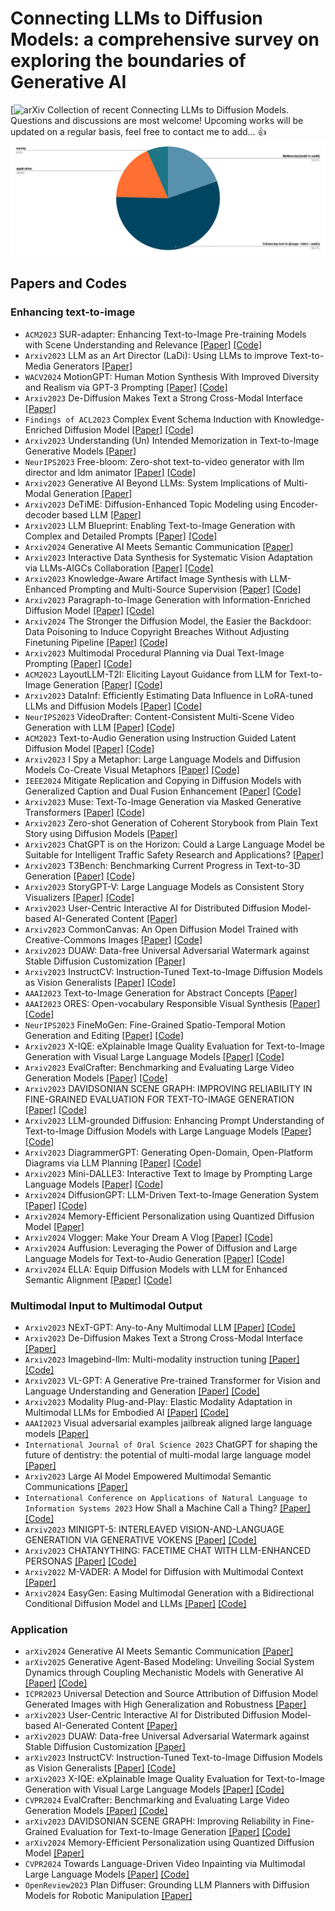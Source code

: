 # Connecting LLMs to Diffusion Models: a comprehensive survey on exploring the boundaries of Generative AI
[![arXiv](https://img.)
Collection of recent Connecting LLMs to Diffusion Models. Questions and discussions are most welcome! Upcoming works will be updated on a regular basis, feel free to contact me to add... :thumbsup:
![Figure](chart.png)
## Papers and Codes

### Enhancing text-to-image  
* `ACM2023` SUR-adapter: Enhancing Text-to-Image Pre-training Models with Scene Understanding and Relevance [[Paper]](https://dl.acm.org/doi/abs/10.1145/3581783.3611863?casa_token=kRXdyR2G7E8AAAAA:JO88tieqD8S2gVzNdnBPN7DeHK7SS8j6TCHivdNu4mkQC1yfAtXgbUtL1ZGERePNJT6jjpruGYBgGw) [[Code]](https://github.com/Qrange-group/SUR-adapter) 
* `Arxiv2023` LLM as an Art Director (LaDi): Using LLMs to improve Text-to-Media Generators [[Paper]](https://arxiv.org/abs/2311.03716)
* `WACV2024` MotionGPT: Human Motion Synthesis With Improved Diversity and Realism via GPT-3 Prompting [[Paper]](https://openaccess.thecvf.com/content/WACV2024/html/Ribeiro-Gomes_MotionGPT_Human_Motion_Synthesis_With_Improved_Diversity_and_Realism_via_WACV_2024_paper.html) [[Code]](https://github.com/humansensinglab/MotionGPT)
* `Arxiv2023` De-Diffusion Makes Text a Strong Cross-Modal Interface [[Paper]](https://arxiv.org/abs/2311.00618)
* `Findings of ACL2023` Complex Event Schema Induction with Knowledge-Enriched Diffusion Model [[Paper]](https://openreview.net/forum?id=in5xvBrMHv) [[Code]](https://github.com/hypasd-art/KDM)
* `Arxiv2023` Understanding (Un) Intended Memorization in Text-to-Image Generative Models [[Paper]](https://arxiv.org/abs/2312.07550)
* `NeurIPS2023` Free-bloom: Zero-shot text-to-video generator with llm director and ldm animator [[Paper]](https://proceedings.neurips.cc/paper_files/paper/2023/hash/52f050499cf82fa8efb588e263f6f3a7-Abstract-Conference.html) [[Code]](https://github.com/soolab/free-bloom)
* `Arxiv2023` Generative AI Beyond LLMs: System Implications of Multi-Modal Generation [[Paper]](https://arxiv.org/abs/2312.14385)
* `Arxiv2023` DeTiME: Diffusion-Enhanced Topic Modeling using Encoder-decoder based LLM [[Paper]](https://arxiv.org/abs/2310.15296)
* `Arxiv2023` LLM Blueprint: Enabling Text-to-Image Generation with Complex and Detailed Prompts [[Paper]](https://arxiv.org/abs/2310.10640) [[Code]](https://github.com/hananshafi/llmblueprint)
* `Arxiv2024` Generative AI Meets Semantic Communication [[Paper]](https://arxiv.org/abs/2401.06803)
* `Arxiv2023` Interactive Data Synthesis for Systematic Vision Adaptation via LLMs-AIGCs Collaboration [[Paper]](https://arxiv.org/abs/2305.12799) [[Code]](https://github.com/yuqifan1117/labal-anything-pipeline)
* `Arxiv2023` Knowledge-Aware Artifact Image Synthesis with LLM-Enhanced Prompting and Multi-Source Supervision [[Paper]](https://arxiv.org/abs/2312.08056) [[Code]](https://github.com/danielwusg/artifact_diffusion)
* `Arxiv2023` Paragraph-to-Image Generation with Information-Enriched Diffusion Model [[Paper]](https://arxiv.org/abs/2311.14284) [[Code]](https://github.com/weijiawu/paradiffusion)
* `Arxiv2024` The Stronger the Diffusion Model, the Easier the Backdoor: Data Poisoning to Induce Copyright Breaches Without Adjusting Finetuning Pipeline [[Paper]](https://arxiv.org/abs/2401.04136) [[Code]](https://github.com/haonan3/SilentBadDiffusion)
* `Arxiv2023` Multimodal Procedural Planning via Dual Text-Image Prompting [[Paper]](https://arxiv.org/abs/2305.01795) [[Code]](https://github.com/YujieLu10/TIP)
* `ACM2023` LayoutLLM-T2I: Eliciting Layout Guidance from LLM for Text-to-Image Generation [[Paper]](https://dl.acm.org/doi/abs/10.1145/3581783.3612012) [[Code]](https://github.com/LayoutLLM-T2I/LayoutLLM-T2I)
* `Arxiv2023` DataInf: Efficiently Estimating Data Influence in LoRA-tuned LLMs and Diffusion Models [[Paper]](https://arxiv.org/abs/2310.00902) [[Code]](https://github.com/ykwon0407/datainf)
* `NeurIPS2023` VideoDrafter: Content-Consistent Multi-Scene Video Generation with LLM [[Paper]](https://proceedings.neurips.cc/paper_files/paper/2023/hash/2d52879ef2ba487445ca2e143b104c3b-Abstract-Conference.html) [[Code]](https://github.com/mingyuan-zhang/FineMoGen)
* `ACM2023` Text-to-Audio Generation using Instruction Guided Latent Diffusion Model [[Paper]](https://dl.acm.org/doi/abs/10.1145/3581783.3612348?casa_token=M76uv3Ay9-4AAAAA:f108JSLdL3miTt3lqutIbJhgh8h9t9eVVk3BoLQZelHTocJD3ZLiB5zSNCOTT3VaiFWwaCoa4-Brsw) [[Code]](https://github.com/declare-lab/tango)
*  `Arxiv2023` I Spy a Metaphor: Large Language Models and Diffusion Models Co-Create Visual Metaphors [[Paper]](https://arxiv.org/abs/2305.14724) [[Code]](https://github.com/tuhinjubcse/VisualMetaphors)
* `IEEE2024` Mitigate Replication and Copying in Diffusion Models with Generalized Caption and Dual Fusion Enhancement [[Paper]](https://ieeexplore.ieee.org/abstract/document/10446820/) [[Code]](https://github.com/HowardLi0816/dual-fusion-diffusion)
* `Arxiv2023` Muse: Text-To-Image Generation via Masked Generative Transformers [[Paper]](https://arxiv.org/abs/2301.00704) [[Code]](https://github.com/lucidrains/muse-maskgit-pytorch)
* `Arxiv2023` Zero-shot Generation of Coherent Storybook from Plain Text Story using Diffusion Models [[Paper]](https://arxiv.org/abs/2302.03900)
* `Arxiv2023` ChatGPT is on the Horizon: Could a Large Language Model be Suitable for Intelligent Traffic Safety Research and Applications? [[Paper]](https://arxiv.org/abs/2303.05382)
* `Arxiv2023` T3Bench: Benchmarking Current Progress in Text-to-3D Generation [[Paper]](https://arxiv.org/abs/2310.02977) [[Code]](https://github.com/THU-LYJ-Lab/T3Bench)
* `Arxiv2023` StoryGPT-V: Large Language Models as Consistent Story Visualizers [[Paper]](https://arxiv.org/abs/2312.02252) [[Code]](https://github.com/xiaoqian-shen/StoryGPT-V)
* `Arxiv2023` User-Centric Interactive AI for Distributed Diffusion Model-based AI-Generated Content [[Paper]](https://arxiv.org/abs/2311.11094)
* `Arxiv2023` CommonCanvas: An Open Diffusion Model Trained with Creative-Commons Images [[Paper]](https://arxiv.org/abs/2310.16825) [[Code]](https://github.com/mosaicml/diffusion/blob/main/assets/common-canvas.md)
* `Arxiv2023` DUAW: Data-free Universal Adversarial Watermark against Stable Diffusion Customization [[Paper]](https://arxiv.org/abs/2308.09889)
* `Arxiv2023` InstructCV: Instruction-Tuned Text-to-Image Diffusion Models as Vision Generalists [[Paper]](https://arxiv.org/abs/2310.00390) [[Code]](https://github.com/AlaaLab/InstructCV)
* `AAAI2023` Text-to-Image Generation for Abstract Concepts [[Paper]](https://ojs.aaai.org/index.php/AAAI/article/view/28122)
* `AAAI2023` ORES: Open-vocabulary Responsible Visual Synthesis [[Paper]](https://ojs.aaai.org/index.php/AAAI/article/view/30144) [[Code]](https://github.com/kodenii/ores)
* `NeurIPS2023` FineMoGen: Fine-Grained Spatio-Temporal Motion Generation and Editing [[Paper]](https://proceedings.neurips.cc/paper_files/paper/2023/hash/2d52879ef2ba487445ca2e143b104c3b-Abstract-Conference.html) [[Code]](https://github.com/mingyuan-zhang/FineMoGen)
* `Arxiv2023` X-IQE: eXplainable Image Quality Evaluation for Text-to-Image Generation with Visual Large Language Models [[Paper]](https://arxiv.org/abs/2305.10843) [[Code]](https://github.com/Schuture/Benchmarking-Awesome-Diffusion-Models)
* `Arxiv2023` EvalCrafter: Benchmarking and Evaluating Large Video Generation Models [[Paper]](https://arxiv.org/abs/2310.11440) [[Code]](https://github.com/EvalCrafter/EvalCrafter)
* `Arxiv2023` DAVIDSONIAN SCENE GRAPH: IMPROVING RELIABILITY IN FINE-GRAINED EVALUATION FOR TEXT-TO-IMAGE GENERATION [[Paper]](https://arxiv.org/abs/2310.18235) [[Code]](https://github.com/j-min/DSG)
* `Arxiv2023` LLM-grounded Diffusion: Enhancing Prompt Understanding of Text-to-Image Diffusion Models with Large Language Models [[Paper]](https://arxiv.org/abs/2305.13655) [[Code]](https://github.com/TonyLianLong/LLM-groundedDiffusion)
* `Arxiv2023` DiagrammerGPT: Generating Open-Domain, Open-Platform Diagrams via LLM Planning [[Paper]](https://arxiv.org/abs/2310.12128) [[Code]](https://github.com/aszala/DiagrammerGPT)
* `Arxiv2023` Mini-DALLE3: Interactive Text to Image by Prompting Large Language Models [[Paper]](https://arxiv.org/abs/2310.07653) [[Code]](https://github.com/Zeqiang-Lai/Mini-DALLE3)
* `Arxiv2024` DiffusionGPT: LLM-Driven Text-to-Image Generation System [[Paper]](https://arxiv.org/abs/2401.10061) [[Code]](https://github.com/DiffusionGPT/DiffusionGPT)
* `Arxiv2024` Memory-Efficient Personalization using Quantized Diffusion Model [[Paper]](https://arxiv.org/abs/2401.04339)
* `Arxiv2024` Vlogger: Make Your Dream A Vlog [[Paper]](https://arxiv.org/abs/2401.09414) [[Code]](https://github.com/Vchitect/Vlogger)
* `Arxiv2024` Auffusion: Leveraging the Power of Diffusion and Large Language Models for Text-to-Audio Generation [[Paper]](https://arxiv.org/abs/2401.01044) [[Code]](https://github.com/happylittlecat2333/Auffusion)
* `Arxiv2024` ELLA: Equip Diffusion Models with LLM for Enhanced Semantic Alignment [[Paper]](https://arxiv.org/abs/2403.05135) [[Code]](https://github.com/TencentQQGYLab/ELLA)
### Multimodal Input to Multimodal Output
* `Arxiv2023` NExT-GPT: Any-to-Any Multimodal LLM [[Paper]](https://arxiv.org/abs/2309.05519) [[Code]](https://github.com/NExT-GPT/NExT-GPT)
* `Arxiv2023` De-Diffusion Makes Text a Strong Cross-Modal Interface [[Paper]](https://arxiv.org/abs/2311.00618)
* `Arxiv2023` Imagebind-llm: Multi-modality instruction tuning [[Paper]](https://arxiv.org/abs/2309.03905) [[Code]](https://github.com/OpenGVLab/LLaMA-Adapter)
* `Arxiv2023` VL-GPT: A Generative Pre-trained Transformer for Vision and Language Understanding and Generation [[Paper]](https://arxiv.org/abs/2312.09251) [[Code]](https://github.com/ailab-cvc/vl-gpt)
* `Arxiv2023` Modality Plug-and-Play: Elastic Modality Adaptation in Multimodal LLMs for Embodied AI [[Paper]](https://arxiv.org/abs/2312.07886) [[Code]](https://github.com/pittisl/mpnp-llm)
* `AAAI2023` Visual adversarial examples jailbreak aligned large language models [[Paper]](https://ojs.aaai.org/index.php/AAAI/article/view/30150)
* `International Journal of Oral Science 2023` ChatGPT for shaping the future of dentistry: the potential of multi-modal large language model [[Paper]](https://www.nature.com/articles/s41368-023-00239-y)
* `Arxiv2023` Large AI Model Empowered Multimodal Semantic Communications [[Paper]](https://arxiv.org/abs/2309.01249)
* `International Conference on Applications of Natural Language to Information Systems 2023` How Shall a Machine Call a Thing? [[Paper]](https://link.springer.com/chapter/10.1007/978-3-031-35320-8_41) [[Code]](https://github.com/federicotorrielli/stableKnowledge)
* `Arxiv2023` MINIGPT-5: INTERLEAVED VISION-AND-LANGUAGE GENERATION VIA GENERATIVE VOKENS [[Paper]](https://arxiv.org/abs/2310.02239) [[Code]](https://github.com/eric-ai-lab/minigpt-5)
* `Arxiv2023` CHATANYTHING: FACETIME CHAT WITH LLM-ENHANCED PERSONAS [[Paper]](https://arxiv.org/abs/2311.06772) [[Code]](https://github.com/zhoudaquan/ChatAnything)
* `Arxiv2022` M-VADER: A Model for Diffusion with Multimodal Context [[Paper]](https://arxiv.org/abs/2212.02936)
* `Arxiv2024` EasyGen: Easing Multimodal Generation with a Bidirectional Conditional Diffusion Model and LLMs [[Paper]](https://arxiv.org/abs/2310.08949) [[Code]](https://github.com/zxy556677/EasyGen)
### Application  
* `arXiv2024` Generative AI Meets Semantic Communication [[Paper]](https://arxiv.org/abs/2401.06803)  
* `arXiv2025` Generative Agent-Based Modeling: Unveiling Social System Dynamics through Coupling Mechanistic Models with Generative AI [[Paper]](https://arxiv.org/abs/2309.11456) [[Code]](https://colab.research.google.com/drive/1mbsBEN1BGwfPiePib--X5t-mqluII_PZ?usp=sharing)  
* `ICPR2023` Universal Detection and Source Attribution of Diffusion Model Generated Images with High Generalization and Robustness [[Paper]](https://link.springer.com/chapter/10.1007/978-3-031-45170-6_45)  
* `arXiv2023` User-Centric Interactive AI for Distributed Diffusion Model-based AI-Generated Content [[Paper]](https://arxiv.org/abs/2311.11094)  
* `arXiv2023` DUAW: Data-free Universal Adversarial Watermark against Stable Diffusion Customization [[Paper]](https://arxiv.org/abs/2308.09889)  
* `arXiv2023` InstructCV: Instruction-Tuned Text-to-Image Diffusion Models as Vision Generalists [[Paper]](https://arxiv.org/abs/2310.00390) [[Code]](https://github.com/AlaaLab/InstructCV)  
* `arXiv2023` X-IQE: eXplainable Image Quality Evaluation for Text-to-Image Generation with Visual Large Language Models [[Paper]](https://arxiv.org/abs/2305.10843) [[Code]](https://github.com/Schuture/Benchmarking-Awesome-Diffusion-Models)  
* `CVPR2024` EvalCrafter: Benchmarking and Evaluating Large Video Generation Models [[Paper]](https://openaccess.thecvf.com/content/CVPR2024/html/Liu_EvalCrafter_Benchmarking_and_Evaluating_Large_Video_Generation_Models_CVPR_2024_paper.html) [[Code]](https://github.com/EvalCrafter/EvalCrafter)  
* `arXiv2023` DAVIDSONIAN SCENE GRAPH: Improving Reliability in Fine-Grained Evaluation for Text-to-Image Generation [[Paper]](https://arxiv.org/abs/2310.18235) [[Code]](https://github.com/j-min/DSG)  
* `arXiv2024` Memory-Efficient Personalization using Quantized Diffusion Model [[Paper]](https://arxiv.org/abs/2401.04339)  
* `CVPR2024` Towards Language-Driven Video Inpainting via Multimodal Large Language Models [[Paper]](https://openaccess.thecvf.com/content/CVPR2024/html/Wu_Towards_Language-Driven_Video_Inpainting_via_Multimodal_Large_Language_Models_CVPR_2024_paper.html) [[Code]](https://github.com/jianzongwu/Language-Driven-Video-Inpainting)  
* `OpenReview2023` Plan Diffuser: Grounding LLM Planners with Diffusion Models for Robotic Manipulation [[Paper]](https://openreview.net/forum?id=2a3sgm5YeX)  



